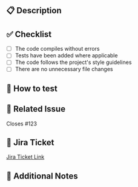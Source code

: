 ## 📋 Description

<!-- Provide a brief summary of the changes introduced in this PR -->

## ✅ Checklist

- [ ] The code compiles without errors
- [ ] Tests have been added where applicable
- [ ] The code follows the project's style guidelines
- [ ] There are no unnecessary file changes

## 🧪 How to test

<!-- Describe how to test the changes (manual steps, commands, etc.) -->

## 🔗 Related Issue

<!-- Link the GitHub issue or related task -->
Closes #123

## 🧳 Jira Ticket

<!-- Provide the link to the corresponding Jira ticket -->
[Jira Ticket Link](https://yourcompany.atlassian.net/browse/PROJ-123)

## 🤖 Additional Notes

<!-- Add any extra context or notes for reviewers here -->